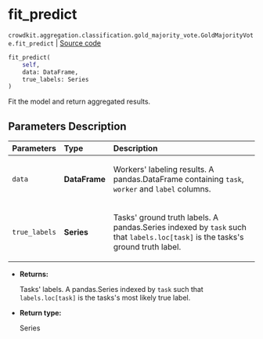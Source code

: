 # fit_predict
`crowdkit.aggregation.classification.gold_majority_vote.GoldMajorityVote.fit_predict` | [Source code](https://github.com/Toloka/crowd-kit/blob/v1.1.0/crowdkit/aggregation/classification/gold_majority_vote.py#L121)

```python
fit_predict(
    self,
    data: DataFrame,
    true_labels: Series
)
```

Fit the model and return aggregated results.

## Parameters Description

| Parameters | Type | Description |
| :----------| :----| :-----------|
`data`|**DataFrame**|<p>Workers&#x27; labeling results. A pandas.DataFrame containing `task`, `worker` and `label` columns.</p>
`true_labels`|**Series**|<p>Tasks&#x27; ground truth labels. A pandas.Series indexed by `task` such that `labels.loc[task]` is the tasks&#x27;s ground truth label.</p>

* **Returns:**

  Tasks' labels.
A pandas.Series indexed by `task` such that `labels.loc[task]`
is the tasks's most likely true label.

* **Return type:**

  Series
